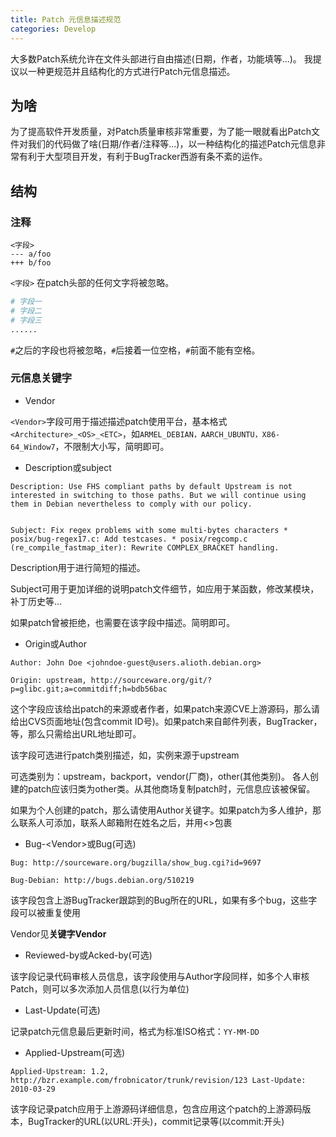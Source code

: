 ```yaml
---
title: Patch 元信息描述规范
categories: Develop
---
```



大多数Patch系统允许在文件头部进行自由描述(日期，作者，功能填等...)。
我提议以一种更规范并且结构化的方式进行Patch元信息描述。

## 为啥

为了提高软件开发质量，对Patch质量审核非常重要，为了能一眼就看出Patch文件对我们的代码做了啥(日期/作者/注释等...)，以一种结构化的描述Patch元信息非常有利于大型项目开发，有利于BugTracker西游有条不紊的运作。

## 结构
### 注释

```
<字段>
--- a/foo 
+++ b/foo 
```

`<字段>` 在patch头部的任何文字将被忽略。

```bash
# 字段一
# 字段二
# 字段三
......
```

`#`之后的字段也将被忽略，`#`后接着一位空格，`#`前面不能有空格。

### 元信息关键字

- Vendor

`<Vendor>`字段可用于描述描述patch使用平台，基本格式`<Architecture>_<OS>_<ETC>`，如`ARMEL_DEBIAN，AARCH_UBUNTU，X86-64_Window7`，不限制大小写，简明即可。

- Description或subject

```
Description: Use FHS compliant paths by default Upstream is not interested in switching to those paths. But we will continue using them in Debian nevertheless to comply with our policy.


Subject: Fix regex problems with some multi-bytes characters * posix/bug-regex17.c: Add testcases. * posix/regcomp.c (re_compile_fastmap_iter): Rewrite COMPLEX_BRACKET handling. 

```

Description用于进行简短的描述。

Subject可用于更加详细的说明patch文件细节，如应用于某函数，修改某模块，补丁历史等...

如果patch曾被拒绝，也需要在该字段中描述。简明即可。

- Origin或Author

```
Author: John Doe <johndoe-guest@users.alioth.debian.org>

Origin: upstream, http://sourceware.org/git/?p=glibc.git;a=commitdiff;h=bdb56bac
```

这个字段应该给出patch的来源或者作者，如果patch来源CVE上游源码，那么请给出CVS页面地址(包含commit ID号)。如果patch来自邮件列表，BugTracker，等，那么只需给出URL地址即可。

该字段可选进行patch类别描述，如，实例来源于upstream

可选类别为：upstream，backport，vendor(厂商)，other(其他类别)。
各人创建的patch应该归类为other类。从其他商场复制patch时，元信息应该被保留。

如果为个人创建的patch，那么请使用Author关键字。如果patch为多人维护，那么联系人可添加，联系人邮箱附在姓名之后，并用<>包裹

- Bug-\<Vendor\>或Bug(可选)

```
Bug: http://sourceware.org/bugzilla/show_bug.cgi?id=9697 

Bug-Debian: http://bugs.debian.org/510219
```

该字段包含上游BugTracker跟踪到的Bug所在的URL，如果有多个bug，这些字段可以被重复使用

Vendor见**关键字Vendor**

- Reviewed-by或Acked-by(可选)

该字段记录代码审核人员信息，该字段使用与Author字段同样，如多个人审核Patch，则可以多次添加人员信息(以行为单位)

- Last-Update(可选)

记录patch元信息最后更新时间，格式为标准ISO格式：`YY-MM-DD`

- Applied-Upstream(可选)

```
Applied-Upstream: 1.2, http://bzr.example.com/frobnicator/trunk/revision/123 Last-Update: 2010-03-29
```

该字段记录patch应用于上游源码详细信息，包含应用这个patch的上游源码版本，BugTracker的URL(以URL:开头)，commit记录等(以commit:开头)
